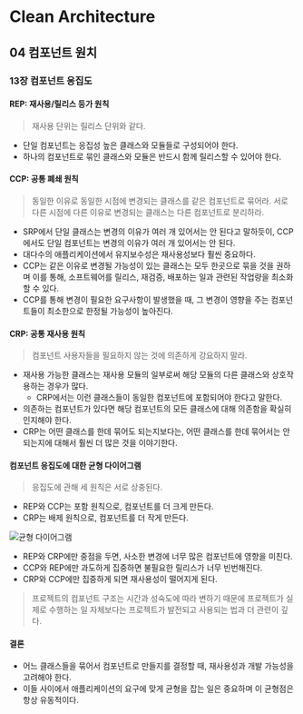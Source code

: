 # Clean Architecture

## 04 컴포넌트 원치

### 13장 컴포넌트 응집도

#### REP: 재사용/릴리스 등가 원칙

> 재사용 단위는 릴리스 단위와 같다.

- 단일 컴포넌트는 응집성 높은 클래스와 모듈들로 구성되어야 한다.
- 하나의 컴포넌트로 묶인 클래스와 모듈은 반드시 함께 릴리스할 수 있어야 한다.

#### CCP: 공통 폐쇄 원칙

> 동일한 이유로 동일한 시점에 변경되는 클래스를 같은 컴포넌트로 묶어라. 서로 다른 시점에 다른 이유로 변경되는 클래스는 다른 컴포넌트로 분리하라.

- SRP에서 단일 클래스는 변경의 이유가 여러 개 있어서는 안 된다고 말하듯이, CCP에서도 단일 컴포넌트는 변경의 이유가 여러 개 있어서는 안 된다.
- 대다수의 애플리케이션에서 유지보수성은 재사용성보다 훨씬 중요하다.
- CCP는 같은 이유로 변경될 가능성이 있는 클래스는 모두 한곳으로 묶을 것을 권하며 이를 통해, 소프트웨어를 릴리스, 재검증, 배포하는 일과 관련된 작업량을 최소화할 수 있다.
- CCP를 통해 변경이 필요한 요구사항이 발생했을 때, 그 변경이 영향을 주는 컴포넌트들이 최소한으로 한정될 가능성이 높아진다.

#### CRP: 공통 재사용 원칙

> 컴포넌트 사용자들을 필요하지 않는 것에 의존하게 강요하지 말라.

- 재사용 가능한 클래스는 재사용 모듈의 일부로써 해당 모듈의 다른 클래스와 상호작용하는 경우가 많다.
  - CRP에서는 이런 클래스들이 동일한 컴포넌트에 포함되어야 한다고 말한다.
- 의존하는 컴포넌트가 있다면 해당 컴포넌트의 모든 클래스에 대해 의존함을 확실히 인지해야 한다.
- CRP는 어떤 클래스를 한데 묶어도 되는지보다는, 어떤 클래스를 한데 묶어서는 안 되는지에 대해서 훨씬 더 많은 것을 이야기한다.

#### 컴포넌트 응집도에 대한 균형 다이어그램

> 응집도에 관해 세 원칙은 서로 상충된다.

- REP와 CCP는 포함 원칙으로, 컴포넌트를 더 크게 만든다.
- CRP는 배제 원칙으로, 컴포넌트를 더 작게 만든다.

![균형 다이어그램](https://velog.velcdn.com/images/hellojihyoung/post/7c1e0b6b-2596-4150-8334-e54ac97de56d/image.png)

- REP와 CRP에만 중점을 두면, 사소한 변경에 너무 많은 컴포넌트에 영향을 미친다.
- CCP와 REP에만 과도하게 집중하면 불필요한 릴리스가 너무 빈번해진다.
- CRP와 CCP에만 집중하게 되면 재사용성이 떨어지게 된다.

> 프로젝트의 컴포넌트 구조는 시간과 성숙도에 따라 변하기 때문에 프로젝트가 실제로 수행하는 일 자체보다는 프로젝트가 발전되고 사용되는 법과 더 관련이 깊다.

#### 결론

- 어느 클래스들을 묶어서 컴포넌트로 만들지를 결정할 때, 재사용성과 개발 가능성을 고려해야 한다.
- 이들 사이에서 애플리케이션의 요구에 맞게 균형을 잡는 일은 중요하며 이 균형점은 항상 유동적이다.
